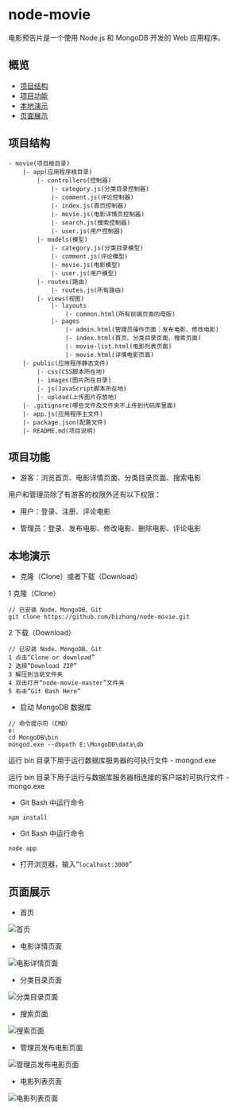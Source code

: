 # node-movie

电影预告片是一个使用 Node.js 和 MongoDB 开发的 Web 应用程序。

## 概览

- [项目结构](#项目结构)
- [项目功能](#项目功能)
- [本地演示](#本地演示)
- [页面展示](#页面展示)

## 项目结构

```
- movie(项目根目录)
    |- app(应用程序根目录)
        |- controllers(控制器)
            |- category.js(分类目录控制器)
            |- comment.js(评论控制器)
            |- index.js(首页控制器)
            |- movie.js(电影详情页控制器)
            |- search.js(搜索控制器)
            |- user.js(用户控制器)
        |- models(模型)
            |- category.js(分类目录模型)
            |- comment.js(评论模型)
            |- movie.js(电影模型)
            |- user.js(用户模型)
        |- routes(路由)
            |- routes.js(所有路由)
        |- views(视图)
            |- layouts
                |- common.html(所有前端页面的母版)
            |- pages
                |- admin.html(管理员操作页面：发布电影、修改电影)
                |- index.html(首页、分类目录页面、搜索页面)
                |- movie-list.html(电影列表页面)
                |- movie.html(详情电影页面)
    |- public(应用程序静态文件)
        |- css(CSS脚本所在地)
        |- images(图片所在目录)
        |- js(JavaScript脚本所在地)
        |- upload(上传图片存放地)
    |- .gitignore(哪些文件及文件夹不上传到代码库里面)
    |- app.js(应用程序主文件)
    |- package.json(配置文件)
    |- README.md(项目说明)
```

## 项目功能

- 游客：浏览首页、电影详情页面、分类目录页面、搜索电影

用户和管理员除了有游客的权限外还有以下权限：

- 用户：登录、注册、评论电影

- 管理员：登录、发布电影、修改电影、删除电影、评论电影

## 本地演示

- 克隆（Clone）或者下载（Download）

1 克隆（Clone）

```
// 已安装 Node、MongoDB、Git
git clone https://github.com/bizhong/node-movie.git
```

2 下载（Download）

```
// 已安装 Node、MongoDB、Git
1 点击“Clone or download”
2 选择“Download ZIP”
3 解压到当前文件夹
4 双击打开“node-movie-master”文件夹
5 右击“Git Bash Here”
```

- 启动 MongoDB 数据库

```
// 命令提示符（CMD）
e:
cd MongoDB\bin
mongod.exe --dbpath E:\MongoDB\data\db
```

运行 bin 目录下用于运行数据库服务器的可执行文件 - mongod.exe

运行 bin 目录下用于运行与数据库服务器相连接的客户端的可执行文件 - mongo.exe

- Git Bash 中运行命令

```
npm install
```

- Git Bash 中运行命令

```
node app
```

- 打开浏览器，输入“`localhost:3000`”

## 页面展示

- 首页

![首页][1]

- 电影详情页面

![电影详情页面][2]

- 分类目录页面

![分类目录页面][3]

- 搜索页面

![搜索页面][4]

- 管理员发布电影页面

![管理员发布电影页面][5]

- 电影列表页面

![电影列表页面][6]


  [1]: https://github.com/bizhong/node-movie/blob/master/public/images/screenshot/0.png
  [2]: https://github.com/bizhong/node-movie/blob/master/public/images/screenshot/1.png
  [3]: https://github.com/bizhong/node-movie/blob/master/public/images/screenshot/2.png
  [4]: https://github.com/bizhong/node-movie/blob/master/public/images/screenshot/3.png
  [5]: https://github.com/bizhong/node-movie/blob/master/public/images/screenshot/4.png
  [6]: https://github.com/bizhong/node-movie/blob/master/public/images/screenshot/5.png
